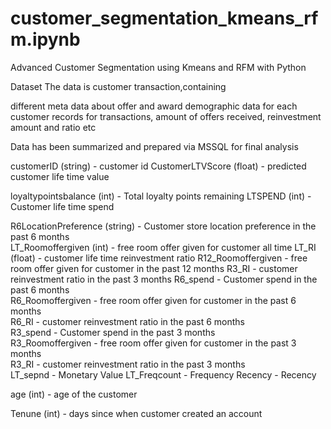 # customer_segmentation_kmeans_rfm.ipynb
Advanced Customer Segmentation using Kmeans and RFM with Python

Dataset
The data is customer transaction,containing

different meta data about offer and award
demographic data for each customer
records for transactions, amount of offers received, reinvestment amount and ratio etc

Data has been summarized and prepared via MSSQL for final analysis

customerID (string) - customer id
CustomerLTVScore (float) - predicted customer life time value

loyaltypointsbalance (int) - Total loyalty points remaining
LTSPEND (int) - Customer life time spend

R6LocationPreference (string) - Customer store location preference in the past 6 months	 
LT_Roomoffergiven (int) - free room offer given for customer all time
LT_RI	(float) - customer life time reinvestment ratio
R12_Roomoffergiven	- free room offer given for customer in the past 12 months
R3_RI - customer reinvestment ratio in the past 3 months
R6_spend - Customer spend in the past 6 months		
R6_Roomoffergiven	- free room offer given for customer in the past 6 months	
R6_RI - customer reinvestment ratio in the past 6 months	
R3_spend - Customer spend in the past 3 months		
R3_Roomoffergiven	- free room offer given for customer in the past 3 months		
R3_RI - customer reinvestment ratio in the past 3 months		
LT_sepnd - Monetary Value
LT_Freqcount - Frequency
Recency - Recency

age (int) - age of the customer

Tenune (int) - days since when customer created an account
